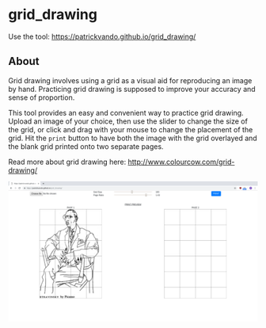 # grid_drawing

Use the tool: https://patrickvando.github.io/grid_drawing/

## About

Grid drawing involves using a grid as a visual aid for reproducing an image by hand. Practicing grid drawing is supposed to improve your accuracy and sense of proportion.

This tool provides an easy and convenient way to practice grid drawing. Upload an image of your choice, then use the slider to change the size of the grid, or click and drag with your mouse to change the placement of the grid. Hit the `print` button to have both the image with the grid overlayed and the blank grid printed onto two separate pages. 

Read more about grid drawing here:
http://www.colourcow.com/grid-drawing/

![Demo Screencap](/assets/screencap.png "Grid Drawing Tool")

